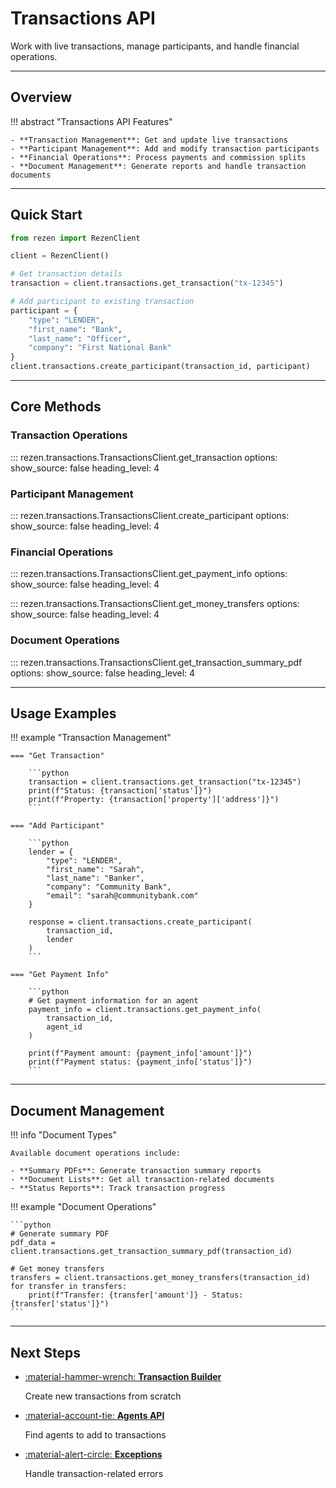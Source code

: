 # Transactions API

Work with live transactions, manage participants, and handle financial operations.

---

## Overview

!!! abstract "Transactions API Features"

    - **Transaction Management**: Get and update live transactions
    - **Participant Management**: Add and modify transaction participants
    - **Financial Operations**: Process payments and commission splits
    - **Document Management**: Generate reports and handle transaction documents

---

## Quick Start

```python
from rezen import RezenClient

client = RezenClient()

# Get transaction details
transaction = client.transactions.get_transaction("tx-12345")

# Add participant to existing transaction
participant = {
    "type": "LENDER",
    "first_name": "Bank",
    "last_name": "Officer",
    "company": "First National Bank"
}
client.transactions.create_participant(transaction_id, participant)
```

---

## Core Methods

### Transaction Operations

::: rezen.transactions.TransactionsClient.get_transaction
    options:
      show_source: false
      heading_level: 4

### Participant Management

::: rezen.transactions.TransactionsClient.create_participant
    options:
      show_source: false
      heading_level: 4

### Financial Operations

::: rezen.transactions.TransactionsClient.get_payment_info
    options:
      show_source: false
      heading_level: 4

::: rezen.transactions.TransactionsClient.get_money_transfers
    options:
      show_source: false
      heading_level: 4

### Document Operations

::: rezen.transactions.TransactionsClient.get_transaction_summary_pdf
    options:
      show_source: false
      heading_level: 4

---

## Usage Examples

!!! example "Transaction Management"

    === "Get Transaction"

        ```python
        transaction = client.transactions.get_transaction("tx-12345")
        print(f"Status: {transaction['status']}")
        print(f"Property: {transaction['property']['address']}")
        ```

    === "Add Participant"

        ```python
        lender = {
            "type": "LENDER",
            "first_name": "Sarah",
            "last_name": "Banker",
            "company": "Community Bank",
            "email": "sarah@communitybank.com"
        }

        response = client.transactions.create_participant(
            transaction_id,
            lender
        )
        ```

    === "Get Payment Info"

        ```python
        # Get payment information for an agent
        payment_info = client.transactions.get_payment_info(
            transaction_id,
            agent_id
        )

        print(f"Payment amount: {payment_info['amount']}")
        print(f"Payment status: {payment_info['status']}")
        ```

---

## Document Management

!!! info "Document Types"

    Available document operations include:

    - **Summary PDFs**: Generate transaction summary reports
    - **Document Lists**: Get all transaction-related documents
    - **Status Reports**: Track transaction progress

!!! example "Document Operations"

    ```python
    # Generate summary PDF
    pdf_data = client.transactions.get_transaction_summary_pdf(transaction_id)

    # Get money transfers
    transfers = client.transactions.get_money_transfers(transaction_id)
    for transfer in transfers:
        print(f"Transfer: {transfer['amount']} - Status: {transfer['status']}")
    ```

---

## Next Steps

<div class="grid cards" markdown>

-   [:material-hammer-wrench: **Transaction Builder**](transaction-builder.md)

    Create new transactions from scratch

-   [:material-account-tie: **Agents API**](agents.md)

    Find agents to add to transactions

-   [:material-alert-circle: **Exceptions**](exceptions.md)

    Handle transaction-related errors

</div>
